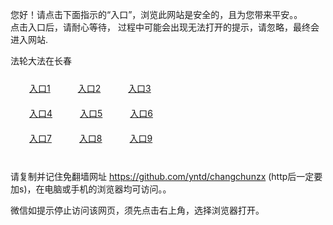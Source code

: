 您好！请点击下面指示的“入口”，浏览此网站是安全的，且为您带来平安。。 <br/>
点击入口后，请耐心等待， 过程中可能会出现无法打开的提示，请忽略，最终会进入网站. </br>

法轮大法在长春<br/>
<div style="padding:10px"><a style="margin:20px" target="_blank" href="https://d1aipuqutd94cu.cloudfront.net/2Qpsp?ownffl" id="ccLink1" rel="nofollow">入口1</a> <a target="_blank" style="margin:20px" href="https://d1dzqbr8xct6yp.cloudfront.net/2Qpsp?gvhkad" id="ccLink2" rel="nofollow">入口2</a> <a style="margin:20px" target="_blank" href="https://d24fzo7i88o3s5.cloudfront.net/2Qpsp?iqjnck" id="ccLink3" rel="nofollow">入口3</a></div>

<div style="padding:10px" ><a style="margin:20px" target="_blank" href="https://d1aipuqutd94cu.cloudfront.net/2Qpsp?ownffl" id="ccLink4" rel="nofollow">入口4</a> <a style="margin:20px" href="https://d1dzqbr8xct6yp.cloudfront.net/2Qpsp?gvhkad" target="_blank" id="ccLink5" rel="nofollow">入口5</a> <a style="margin:20px" href="https://d24fzo7i88o3s5.cloudfront.net/2Qpsp?iqjnck" target="_blank" id="ccLink6" rel="nofollow">入口6</a></div>

<div style="padding:10px"><a style="margin:20px" target="_blank" href="https://d1aipuqutd94cu.cloudfront.net/2Qpsp?ownffl" id="ccLink7" rel="nofollow">入口7</a> <a style="margin:20px" href="https://d1dzqbr8xct6yp.cloudfront.net/2Qpsp?gvhkad" target="_blank" id="ccLink8" rel="nofollow">入口8</a> <a style="margin:20px" target="_blank" href="https://d24fzo7i88o3s5.cloudfront.net/2Qpsp?iqjnck" id="ccLink9" rel="nofollow">入口9</a></div>

<br/>



请复制并记住免翻墙网址 https://github.com/yntd/changchunzx (http后一定要加s)，在电脑或手机的浏览器均可访问。。<br/>

微信如提示停止访问该网页，须先点击右上角，选择浏览器打开。
